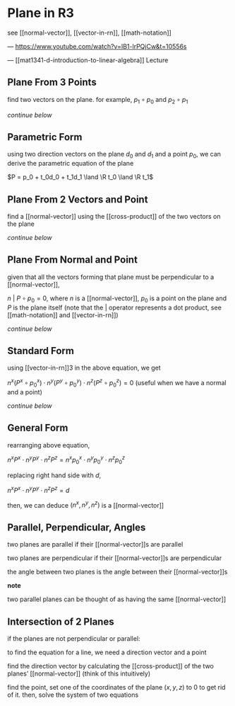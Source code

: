 # Plane in R3

see [[normal-vector]], [[vector-in-rn]], [[math-notation]]

&mdash; <https://www.youtube.com/watch?v=IB1-lrPQjCw&t=10556s>

&mdash; [[mat1341-d-introduction-to-linear-algebra]] Lecture

## Plane From 3 Points

find two vectors on the plane. for example, $p_1 \circ p_0$ and $p_2 \circ p_1$

_continue below_

## Parametric Form

using two direction vectors on the plane $d_0$ and $d_1$ and a point $p_0$, we can derive the parametric equation of the plane

$P = p_0 + t_0d_0 + t_1d_1 \land \R t_0 \land \R t_1$

## Plane From 2 Vectors and Point

find a [[normal-vector]] using the [[cross-product]] of the two vectors on the plane

_continue below_

## Plane From Normal and Point

given that all the vectors forming that plane must be perpendicular to a [[normal-vector]],

$n\ |\ P \circ p_0 = 0$, where $n$ is a [[normal-vector]], $p_0$ is a point on the plane and $P$ is the plane itself (note that the $|$ operator represents a dot product, see [[math-notation]] and [[vector-in-rn]])

_continue below_

## Standard Form

using [[vector-in-rn]]3 in the above equation, we get

$n^x (P^x \circ p_0^x) \cdot n^y (P^y \circ p_0^y) \cdot n^z (P^z \circ p_0^z) = 0$ (useful when we have a normal and a point)

_continue below_

## General Form

rearranging above equation,

$n^xP^x \cdot n^yP^y \cdot n^zP^z = n^xp_0^x \cdot n^yp_0^y \cdot n^zp_0^z$

replacing right hand side with $d$,

$n^xP^x \cdot n^yP^y \cdot n^zP^z = d$

then, we can deduce $(n^x, n^y, n^z)$ is a [[normal-vector]]

## Parallel, Perpendicular, Angles

two planes are parallel if their [[normal-vector]]s are parallel

two planes are perpendicular if their [[normal-vector]]s are perpendicular

the angle between two planes is the angle between their [[normal-vector]]s

**note**

two parallel planes can be thought of as having the same [[normal-vector]]

## Intersection of 2 Planes

if the planes are not perpendicular or parallel:

to find the equation for a line, we need a direction vector and a point

find the direction vector by calculating the [[cross-product]] of the two planes’ [[normal-vector]] (think of this intuitively)

find the point, set one of the coordinates of the plane ($x, y, z$) to $0$ to get rid of it. then, solve the system of two equations
